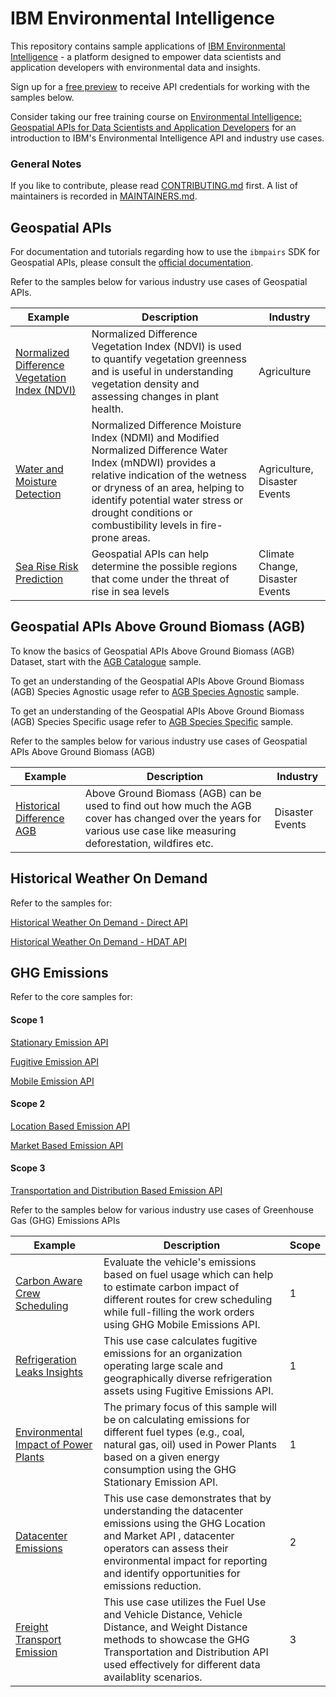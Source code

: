 # IBM Environmental Intelligence

This repository contains sample applications of [IBM Environmental Intelligence](https://www.ibm.com/products/environmental-intelligence) - a platform designed to empower data scientists and application developers with environmental data and insights. 

Sign up for a [free preview](https://www.ibm.com/account/reg/us-en/signup?formid=urx-52894) to receive API credentials for working with the samples below. 

Consider taking our free training course on [Environmental Intelligence: Geospatial APIs for Data Scientists and Application Developers](https://www.ibm.com/training/course/environmental-intelligence-geospatial-apis-for-data-scientists-and-application-developers-DL25641G) for an introduction to IBM's Environmental Intelligence API and industry use cases.

### General Notes

If you like to contribute, please read [CONTRIBUTING.md](CONTRIBUTING.md)
first. A list of maintainers is recorded in [MAINTAINERS.md](MAINTAINERS.md).

## Geospatial APIs
For documentation and tutorials regarding how to use the `ibmpairs` SDK for Geospatial APIs, please consult the [official documentation](https://ibm.github.io/ibmpairs/).

Refer to the samples below for various industry use cases of Geospatial APIs.

Example | Description                                                                                                                                                                                                                                                                            | Industry
--------|----------------------------------------------------------------------------------------------------------------------------------------------------------------------------------------------------------------------------------------------------------------------------------------|----------
[Normalized Difference Vegetation Index (NDVI)](geospatial_analytics/v3_apis/samples/industry_use_cases/agriculture_ndvi/normalized_difference_vegetation_index_analysis.ipynb) | Normalized Difference Vegetation Index (NDVI) is used to quantify vegetation greenness and is useful in understanding vegetation density and assessing changes in plant health.                                                                                                        | Agriculture
[Water and Moisture Detection](geospatial_analytics/v3_apis/samples/industry_use_cases/agriculture_water_and_moisture_detection/water_and_moisture_detection.ipynb) | Normalized Difference Moisture Index (NDMI) and Modified Normalized Difference Water Index (mNDWI) provides a relative indication of the wetness or dryness of an area, helping to identify potential water stress or drought conditions or combustibility levels in fire-prone areas. | Agriculture, Disaster Events
[Sea Rise Risk Prediction](geospatial_analytics/v3_apis/samples/industry_use_cases/climate_change_tidal_surge/sea_rise_risk_prediction.ipynb) | Geospatial APIs can help determine the possible regions that come under the threat of rise in sea levels                                                                                                                                                                          | Climate Change, Disaster Events

## Geospatial APIs Above Ground Biomass (AGB)

To know the basics of Geospatial APIs Above Ground Biomass (AGB) Dataset, start with the [AGB Catalogue](geospatial_analytics/v4_apis/samples/quickstart/agb_catalogue/agb_catalogue.ipynb) sample.

To get an understanding of the Geospatial APIs Above Ground Biomass (AGB) Species Agnostic usage refer to [AGB Species Agnostic](geospatial_analytics/v4_apis/samples/quickstart/agb_species_agnostic/agb_species_agnostic.ipynb) sample.

To get an understanding of the Geospatial APIs Above Ground Biomass (AGB) Species Specific usage refer to [AGB Species Specific](geospatial_analytics/v4_apis/samples/quickstart/agb_species_specific/agb_species_specific.ipynb) sample.

Refer to the samples below for various industry use cases of Geospatial APIs Above Ground Biomass (AGB)

Example | Description                                                                                                                                                            | Industry
--------|------------------------------------------------------------------------------------------------------------------------------------------------------------------------|----------
[Historical Difference AGB](geospatial_analytics/v4_apis/samples/industry_use_cases/disaster_events_deforestation/historical_difference_in_agb.ipynb) | Above Ground Biomass (AGB) can be used to find out how much the AGB cover has changed over the years for various use case like measuring deforestation, wildfires etc. | Disaster Events

## Historical Weather On Demand 

Refer to the samples for:

[Historical Weather On Demand - Direct API](historical_weather_on_demand/samples/quickstart/historical_weather_on_demand_direct/historical_weather_on_demand_direct.ipynb)

[Historical Weather On Demand - HDAT API](historical_weather_on_demand/samples/quickstart/historical_weather_on_demand_hdat/historical_weather_on_demand_hdat.ipynb)


## GHG Emissions

Refer to the core samples for:

#### Scope 1

[Stationary Emission API](ghg_emissions/samples/core_examples/scope1/stationary_emission.ipynb)

[Fugitive Emission API](ghg_emissions/samples/core_examples/scope1/fugitive_emission.ipynb)

[Mobile Emission API](ghg_emissions/samples/core_examples/scope1/mobile_emission.ipynb)

#### Scope 2

[Location Based Emission API](ghg_emissions/samples/core_examples/scope2/location_based_emission.ipynb)

[Market Based Emission API](ghg_emissions/samples/core_examples/scope2/market_based_emission.ipynb)

#### Scope 3

[Transportation and Distribution Based Emission API](ghg_emissions/samples/core_examples/scope3/transportation_and_distribution_emission.ipynb)

Refer to the samples below for various industry use cases of Greenhouse Gas (GHG) Emissions APIs 

Example | Description                                                                                                                                                            | Scope
--------|------------------------------------------------------------------------------------------------------------------------------------------------------------------------|----------
[Carbon Aware Crew Scheduling](ghg_emissions/samples/scope1/sustainable_crew_scheduling/carbon_aware_crew_scheduling.ipynb) |Evaluate the vehicle's emissions based on fuel usage which can help to estimate carbon impact of different routes for crew scheduling while full-filling the work orders using GHG Mobile Emissions API. | 1
[Refrigeration Leaks Insights](ghg_emissions/samples/scope1/refrigeration_leaks_insights/refrigeration_leaks_insights.ipynb) |This use case calculates fugitive emissions for an organization operating large scale and geographically diverse refrigeration assets using Fugitive Emissions API. | 1
[Environmental Impact of Power Plants](ghg_emissions/samples/scope1/environmental_impact_of_power_plant/power_plant.ipynb) |The primary focus of this sample will be on calculating emissions for different fuel types (e.g., coal, natural gas, oil) used in Power Plants based on a given energy consumption using the GHG Stationary Emission API. | 1
[Datacenter Emissions](ghg_emissions/samples/scope2/datacenter_emission_capture/datacenter_emission_capture.ipynb) |This use case demonstrates that by understanding the datacenter emissions using  the GHG Location and Market API , datacenter operators can assess their environmental impact for reporting and identify opportunities for emissions reduction.| 2
[Freight Transport Emission](ghg_emissions/samples/scope3/freight_transport_emission_capture/freight_transport_emission_capture.ipynb) |This use case utilizes the Fuel Use and Vehicle Distance, Vehicle Distance, and Weight Distance methods to showcase the GHG Transportation and Distribution API used effectively for different data availablity scenarios.| 3
